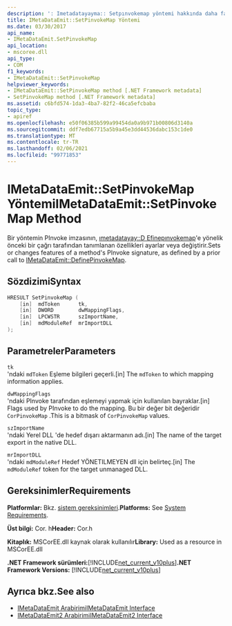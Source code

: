 ```yaml
---
description: ': Imetadatayayma:: Setpınvokemap yöntemi hakkında daha fazla bilgi edinin'
title: IMetaDataEmit::SetPinvokeMap Yöntemi
ms.date: 03/30/2017
api_name:
- IMetaDataEmit.SetPinvokeMap
api_location:
- mscoree.dll
api_type:
- COM
f1_keywords:
- IMetaDataEmit::SetPinvokeMap
helpviewer_keywords:
- IMetaDataEmit::SetPinvokeMap method [.NET Framework metadata]
- SetPinvokeMap method [.NET Framework metadata]
ms.assetid: c6bfd574-1da3-4ba7-82f2-46ca5efcbaba
topic_type:
- apiref
ms.openlocfilehash: e50f06385b599a99454da0a9b971b00806d3140a
ms.sourcegitcommit: ddf7edb67715a5b9a45e3dd44536dabc153c1de0
ms.translationtype: MT
ms.contentlocale: tr-TR
ms.lasthandoff: 02/06/2021
ms.locfileid: "99771853"
---
```

# <a name="imetadataemitsetpinvokemap-method"></a><span data-ttu-id="22bb3-103">IMetaDataEmit::SetPinvokeMap Yöntemi</span><span class="sxs-lookup"><span data-stu-id="22bb3-103">IMetaDataEmit::SetPinvokeMap Method</span></span>

<span data-ttu-id="22bb3-104">Bir yöntemin PInvoke imzasının, [ımetadatayay::D Efinepınvokemap](imetadataemit-definepinvokemap-method.md)'e yönelik önceki bir çağrı tarafından tanımlanan özellikleri ayarlar veya değiştirir.</span><span class="sxs-lookup"><span data-stu-id="22bb3-104">Sets or changes features of a method's PInvoke signature, as defined by a prior call to [IMetaDataEmit::DefinePinvokeMap](imetadataemit-definepinvokemap-method.md).</span></span>  
  
## <a name="syntax"></a><span data-ttu-id="22bb3-105">Sözdizimi</span><span class="sxs-lookup"><span data-stu-id="22bb3-105">Syntax</span></span>  
  
```cpp  
HRESULT SetPinvokeMap (
    [in]  mdToken      tk,
    [in]  DWORD        dwMappingFlags,  
    [in]  LPCWSTR      szImportName,
    [in]  mdModuleRef  mrImportDLL
);  
```  
  
## <a name="parameters"></a><span data-ttu-id="22bb3-106">Parametreler</span><span class="sxs-lookup"><span data-stu-id="22bb3-106">Parameters</span></span>  

 `tk`  
 <span data-ttu-id="22bb3-107">'ndaki `mdToken` Eşleme bilgileri geçerli.</span><span class="sxs-lookup"><span data-stu-id="22bb3-107">[in] The `mdToken` to which mapping information applies.</span></span>  
  
 `dwMappingFlags`  
 <span data-ttu-id="22bb3-108">'ndaki PInvoke tarafından eşlemeyi yapmak için kullanılan bayraklar.</span><span class="sxs-lookup"><span data-stu-id="22bb3-108">[in] Flags used by PInvoke to do the mapping.</span></span> <span data-ttu-id="22bb3-109">Bu bir değer bit değeridir `CorPinvokeMap` .</span><span class="sxs-lookup"><span data-stu-id="22bb3-109">This is a bitmask of `CorPinvokeMap` values.</span></span>  
  
 `szImportName`  
 <span data-ttu-id="22bb3-110">'ndaki Yerel DLL 'de hedef dışarı aktarmanın adı.</span><span class="sxs-lookup"><span data-stu-id="22bb3-110">[in] The name of the target export in the native DLL.</span></span>  
  
 `mrImportDLL`  
 <span data-ttu-id="22bb3-111">'ndaki `mdModuleRef` Hedef YÖNETILMEYEN dll için belirteç.</span><span class="sxs-lookup"><span data-stu-id="22bb3-111">[in] The `mdModuleRef` token for the target unmanaged DLL.</span></span>  
  
## <a name="requirements"></a><span data-ttu-id="22bb3-112">Gereksinimler</span><span class="sxs-lookup"><span data-stu-id="22bb3-112">Requirements</span></span>  

 <span data-ttu-id="22bb3-113">**Platformlar:** Bkz. [sistem gereksinimleri](../../get-started/system-requirements.md).</span><span class="sxs-lookup"><span data-stu-id="22bb3-113">**Platforms:** See [System Requirements](../../get-started/system-requirements.md).</span></span>  
  
 <span data-ttu-id="22bb3-114">**Üst bilgi:** Cor. h</span><span class="sxs-lookup"><span data-stu-id="22bb3-114">**Header:** Cor.h</span></span>  
  
 <span data-ttu-id="22bb3-115">**Kitaplık:** MSCorEE.dll kaynak olarak kullanılır</span><span class="sxs-lookup"><span data-stu-id="22bb3-115">**Library:** Used as a resource in MSCorEE.dll</span></span>  
  
 <span data-ttu-id="22bb3-116">**.NET Framework sürümleri:**[!INCLUDE[net_current_v10plus](../../../../includes/net-current-v10plus-md.md)]</span><span class="sxs-lookup"><span data-stu-id="22bb3-116">**.NET Framework Versions:** [!INCLUDE[net_current_v10plus](../../../../includes/net-current-v10plus-md.md)]</span></span>  
  
## <a name="see-also"></a><span data-ttu-id="22bb3-117">Ayrıca bkz.</span><span class="sxs-lookup"><span data-stu-id="22bb3-117">See also</span></span>

- [<span data-ttu-id="22bb3-118">IMetaDataEmit Arabirimi</span><span class="sxs-lookup"><span data-stu-id="22bb3-118">IMetaDataEmit Interface</span></span>](imetadataemit-interface.md)
- [<span data-ttu-id="22bb3-119">IMetaDataEmit2 Arabirimi</span><span class="sxs-lookup"><span data-stu-id="22bb3-119">IMetaDataEmit2 Interface</span></span>](imetadataemit2-interface.md)
